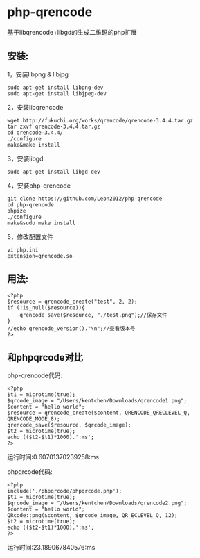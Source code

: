 # php-qrencode

基于libqrencode+libgd的生成二维码的php扩展


## 安装:

1，安装libpng & libjpg

	sudo apt-get install libpng-dev
	sudo apt-get install libjpeg-dev

2，安装libqrencode

	wget http://fukuchi.org/works/qrencode/qrencode-3.4.4.tar.gz
	tar zxvf qrencode-3.4.4.tar.gz
	cd qrencode-3.4.4/
	./configure
	make&make install

3，安装libgd

	sudo apt-get install libgd-dev

4，安装php-qrencode

	git clone https://github.com/Leon2012/php-qrencode
	cd php-qrencode
	phpize
	./configure
	make&sudo make install

5，修改配置文件

	vi php.ini
	extension=qrencode.so

## 用法:
	<?php
	$resource = qrencode_create("test", 2, 2);
	if (!is_null($resource)){
		qrencode_save($resource, "./test.png");//保存文件
	}
	//echo qrencode_version()."\n";//查看版本号
	?>
	
## 和phpqrcode对比

php-qrencode代码:

	<?php
	$t1 = microtime(true);
	$qrcode_image = "/Users/kentchen/Downloads/qrencode1.png";
	$content = "hello world";
	$resource = qrencode_create($content, QRENCODE_QRECLEVEL_Q, QRENCODE_MODE_8);
	qrencode_save($resource, $qrcode_image);
	$t2 = microtime(true);
	echo (($t2-$t1)*1000).':ms';
	?>
	
运行时间:0.60701370239258:ms
	
phpqrcode代码:

	<?php
	include('./phpqrcode/phpqrcode.php'); 
	$t1 = microtime(true);
	$qrcode_image = "/Users/kentchen/Downloads/qrencode2.png";
	$content = "hello world";
	QRcode::png($content, $qrcode_image, QR_ECLEVEL_Q, 12);
	$t2 = microtime(true);
	echo (($t2-$t1)*1000).':ms';
	?>
运行时间:23.189067840576:ms

